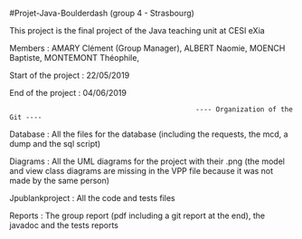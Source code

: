 #Projet-Java-Boulderdash (group 4 - Strasbourg)

This project is the final project of the Java teaching unit at CESI eXia

Members : AMARY Clément (Group Manager), ALBERT Naomie, MOENCH Baptiste, MONTEMONT Théophile,

Start of the project : 22/05/2019

End of the project : 04/06/2019

                                                  ---- Organization of the Git ----

Database : All the files for the database (including the requests, the mcd, a dump and the sql script)

Diagrams : All the UML diagrams for the project with their .png (the model and view class diagrams are missing in the VPP file because it was not made by the same person)

Jpublankproject : All the code and tests files

Reports : The group report (pdf including a git report at the end), the javadoc and the tests reports
